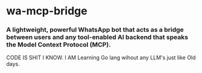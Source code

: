 # wa-mcp-bridge

### A lightweight, powerful WhatsApp bot that acts as a bridge between users and any tool-enabled AI backend that speaks the Model Context Protocol (MCP).

CODE IS SHIT I KNOW. I AM Learning Go lang wihout any LLM's just like Old days.